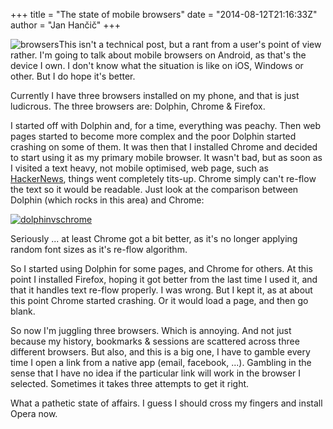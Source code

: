 +++
title = "The state of mobile browsers"
date = "2014-08-12T21:16:33Z"
author = "Jan Hančič"
+++

![browsers](/post_images/Top-5-Mobile-Browsers.jpg)This isn't a technical post, but a rant from a user's point of view rather. I'm going to talk about mobile browsers on Android, as that's the device I own. I don't know what the situation is like on iOS, Windows or other. But I do hope it's better.

Currently I have three browsers installed on my phone, and that is just ludicrous. The three browsers are: Dolphin, Chrome & Firefox.

I started off with Dolphin and, for a time, everything was peachy. Then web pages started to become more complex and the poor Dolphin started crashing on some of them. It was then that I installed Chrome and decided to start using it as my primary mobile browser. It wasn't bad, but as soon as I visited a text heavy, not mobile optimised, web page, such as [HackerNews](http://news.ycombinator.com), things went completely tits-up. Chrome simply can't re-flow the text so it would be readable. Just look at the comparison between Dolphin (which rocks in this area) and Chrome:

[![dolphinvschrome](/post_images/dolphinvschrome.png)](/post_images/dolphinvschrome.png)

Seriously ... at least Chrome got a bit better, as it's no longer applying random font sizes as it's re-flow algorithm.

So I started using Dolphin for some pages, and Chrome for others. At this point I installed Firefox, hoping it got better from the last time I used it, and that it handles text re-flow properly. I was wrong. But I kept it, as at about this point Chrome started crashing. Or it would load a page, and then go blank.

So now I'm juggling three browsers. Which is annoying. And not just because my history, bookmarks & sessions are scattered across three different browsers. But also, and this is a big one, I have to gamble every time I open a link from a native app (email, facebook, ...). Gambling in the sense that I have no idea if the particular link will work in the browser I selected. Sometimes it takes three attempts to get it right.

What a pathetic state of affairs. I guess I should cross my fingers and install Opera now.
